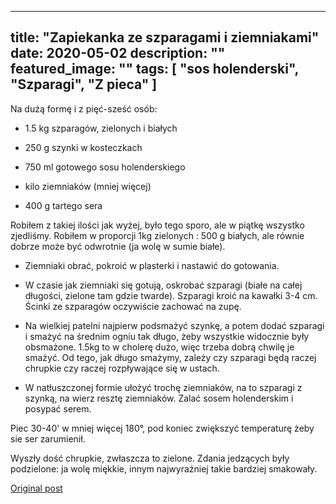 
---
title: "Zapiekanka ze szparagami i ziemniakami"
date: 2020-05-02
description: ""
featured_image: ""
tags: [ "sos holenderski", "Szparagi", "Z pieca" ]
---

<!-- Number 23 -->

Na dużą formę i z pięć-sześć osób:



 * 1.5 kg szparagów, zielonych i białych

 * 250 g szynki w kosteczkach

 * 750 ml gotowego sosu holenderskiego

 * kilo ziemniaków (mniej więcej)

 * 400 g tartego sera


Robiłem z takiej ilości jak wyżej, było tego sporo, ale w piątkę wszystko zjedliśmy. Robiłem w proporcji 1kg zielonych : 500 g białych, ale równie dobrze może być odwrotnie (ja wolę w sumie białe).



 * Ziemniaki obrać, pokroić w plasterki i nastawić do gotowania.


 * W czasie jak ziemniaki się gotują, oskrobać szparagi (białe na całej długości, zielone tam gdzie twarde). Szparagi kroić na kawałki 3-4 cm. Ścinki ze szparagów oczywiście zachować na zupę.


 * Na wielkiej patelni najpierw podsmażyć szynkę, a potem dodać szparagi i smażyć na średnim ogniu tak długo, żeby wszystkie widocznie były obsmażone. 1.5kg to w cholerę dużo, więc trzeba dobrą chwilę je smażyć. Od tego, jak długo smażymy, zależy czy szparagi będą raczej chrupkie czy raczej rozpływające się w ustach.


 * W natłuszczonej formie ułożyć trochę ziemniaków, na to szparagi z szynką, na wierz resztę ziemniaków. Zalać sosem holenderskim i posypać serem.




Piec 30-40' w mniej więcej 180°, pod koniec zwiększyć temperaturę żeby sie ser zarumienił.

Wyszły dość chrupkie, zwłaszcza to zielone. Zdania jedzących były podzielone: ja wolę miękkie, innym najwyraźniej takie bardziej smakowały.



[Original post](https://statystycznakuchnia.wordpress.com/2020/05/02/zapiekanka-ze-szparagami-i-ziemniakami/)


